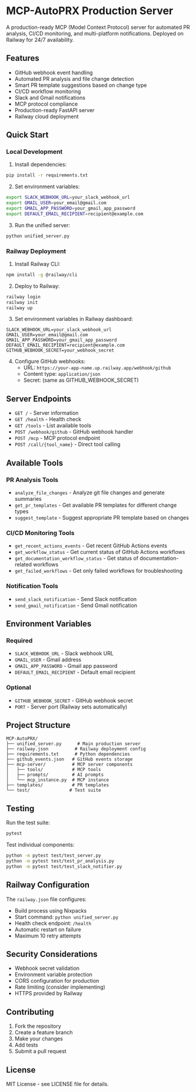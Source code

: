 # MCP-AutoPRX Production Server

A production-ready MCP (Model Context Protocol) server for automated PR analysis, CI/CD monitoring, and multi-platform notifications. Deployed on Railway for 24/7 availability.

## Features

- GitHub webhook event handling
- Automated PR analysis and file change detection
- Smart PR template suggestions based on change type
- CI/CD workflow monitoring
- Slack and Gmail notifications
- MCP protocol compliance
- Production-ready FastAPI server
- Railway cloud deployment

## Quick Start

### Local Development

1. Install dependencies:
```bash
pip install -r requirements.txt
```

2. Set environment variables:
```bash
export SLACK_WEBHOOK_URL=your_slack_webhook_url
export GMAIL_USER=your_email@gmail.com
export GMAIL_APP_PASSWORD=your_gmail_app_password
export DEFAULT_EMAIL_RECIPIENT=recipient@example.com
```

3. Run the unified server:
```bash
python unified_server.py
```

### Railway Deployment

1. Install Railway CLI:
```bash
npm install -g @railway/cli
```

2. Deploy to Railway:
```bash
railway login
railway init
railway up
```

3. Set environment variables in Railway dashboard:
```
SLACK_WEBHOOK_URL=your_slack_webhook_url
GMAIL_USER=your_email@gmail.com
GMAIL_APP_PASSWORD=your_gmail_app_password
DEFAULT_EMAIL_RECIPIENT=recipient@example.com
GITHUB_WEBHOOK_SECRET=your_webhook_secret
```

4. Configure GitHub webhooks:
   - URL: `https://your-app-name.up.railway.app/webhook/github`
   - Content type: `application/json`
   - Secret: (same as GITHUB_WEBHOOK_SECRET)

## Server Endpoints

- `GET /` - Server information
- `GET /health` - Health check
- `GET /tools` - List available tools
- `POST /webhook/github` - GitHub webhook handler
- `POST /mcp` - MCP protocol endpoint
- `POST /call/{tool_name}` - Direct tool calling

## Available Tools

### PR Analysis Tools
- `analyze_file_changes` - Analyze git file changes and generate summaries
- `get_pr_templates` - Get available PR templates for different change types
- `suggest_template` - Suggest appropriate PR template based on changes

### CI/CD Monitoring Tools
- `get_recent_actions_events` - Get recent GitHub Actions events
- `get_workflow_status` - Get current status of GitHub Actions workflows
- `get_documentation_workflow_status` - Get status of documentation-related workflows
- `get_failed_workflows` - Get only failed workflows for troubleshooting

### Notification Tools
- `send_slack_notification` - Send Slack notification
- `send_gmail_notification` - Send Gmail notification

## Environment Variables

### Required
- `SLACK_WEBHOOK_URL` - Slack webhook URL
- `GMAIL_USER` - Gmail address
- `GMAIL_APP_PASSWORD` - Gmail app password
- `DEFAULT_EMAIL_RECIPIENT` - Default email recipient

### Optional
- `GITHUB_WEBHOOK_SECRET` - GitHub webhook secret
- `PORT` - Server port (Railway sets automatically)

## Project Structure

```
MCP-AutoPRX/
├── unified_server.py      # Main production server
├── railway.json          # Railway deployment config
├── requirements.txt      # Python dependencies
├── github_events.json   # GitHub events storage
├── mcp-server/          # MCP server components
│   ├── tools/           # MCP tools
│   ├── prompts/         # AI prompts
│   └── mcp_instance.py  # MCP instance
├── templates/           # PR templates
└── test/               # Test suite
```

## Testing

Run the test suite:
```bash
pytest
```

Test individual components:
```bash
python -m pytest test/test_server.py
python -m pytest test/test_pr_analysis.py
python -m pytest test/test_slack_notifier.py
```

## Railway Configuration

The `railway.json` file configures:
- Build process using Nixpacks
- Start command: `python unified_server.py`
- Health check endpoint: `/health`
- Automatic restart on failure
- Maximum 10 retry attempts

## Security Considerations

- Webhook secret validation
- Environment variable protection
- CORS configuration for production
- Rate limiting (consider implementing)
- HTTPS provided by Railway

## Contributing

1. Fork the repository
2. Create a feature branch
3. Make your changes
4. Add tests
5. Submit a pull request

## License

MIT License - see LICENSE file for details.